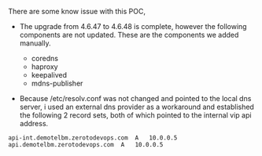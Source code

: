 
There are some know issue with this POC,

- The upgrade from 4.6.47 to 4.6.48 is complete, however the following components are not updated. These are the components we added manually.
  - coredns
  - haproxy
  - keepalived
  - mdns-publisher

- Because /etc/resolv.conf was not changed and pointed to the local dns server, i used an external dns provider as a workaround and established the following 2 record sets, both of which pointed to the internal vip api address.

```
api-int.demotelbm.zerotodevops.com	A	10.0.0.5
api.demotelbm.zerotodevops.com	A   10.0.0.5
```
